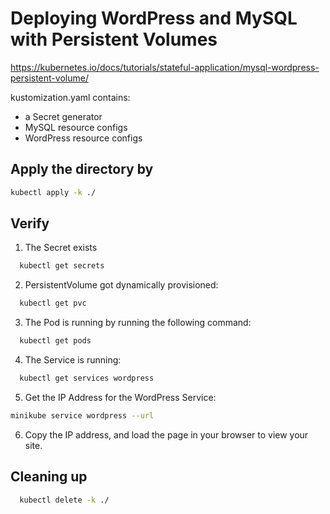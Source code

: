 # Deploying WordPress and MySQL with Persistent Volumes
https://kubernetes.io/docs/tutorials/stateful-application/mysql-wordpress-persistent-volume/

kustomization.yaml contains:
- a Secret generator
- MySQL resource configs
- WordPress resource configs

## Apply the directory by
```bash
kubectl apply -k ./
```
## Verify
1. The Secret exists
```bash
  kubectl get secrets
```
2. PersistentVolume got dynamically provisioned:
```bash
  kubectl get pvc
```
3. The Pod is running by running the following command:
```bash
  kubectl get pods
```
4. The Service is running:
```bash
  kubectl get services wordpress
```
5. Get the IP Address for the WordPress Service:
```bash
minikube service wordpress --url
```
6. Copy the IP address, and load the page in your browser to view your site.

## Cleaning up
```bash
  kubectl delete -k ./
```